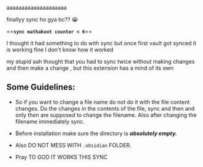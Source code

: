 aaaaaaaaaaaaaaaaaaaa

 finallyy sync ho gya bc?? 😭
 
 ==**`sync mathakoot counter = 6`**==
 
 I thought it had something to do with sync but once first vault got synced it is working fine I don't know how it worked 
 
 my stupid aah thought that you had to sync twice without making changes and then make a change , but this extension has a mind of its own

## Some Guidelines:

- So if you want to change a file name do not do it with the file content changes. Do the changes in the contents of the file, sync and then and only then are supposed to change the filename. Also after changing the filename immediately sync.

- Before installation make sure the directory is ***absolutely empty.***

- Also DO NOT MESS WITH `.obsidian` FOLDER.

- Pray TO GOD IT WORKS THIS SYNC

